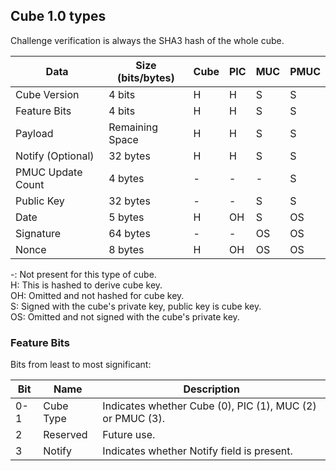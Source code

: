 ## Cube 1.0 types
Challenge verification is always the SHA3 hash of the whole cube.

| Data               | Size (bits/bytes) | Cube | PIC | MUC | PMUC |
|--------------------|-------------------|------|-----|-----|------|
| Cube Version       | 4 bits            | H    | H   | S   | S    |
| Feature Bits       | 4 bits            | H    | H   | S   | S    |
| Payload            | Remaining Space   | H    | H   | S   | S    |
| Notify (Optional)  | 32 bytes          | H    | H   | S   | S    |
| PMUC Update Count  | 4 bytes           | -    | -   | -   | S    |
| Public Key         | 32 bytes          | -    | -   | S   | S    |
| Date               | 5 bytes           | H    | OH  | S   | OS   |
| Signature          | 64 bytes          | -    | -   | OS  | OS   |
| Nonce              | 8 bytes           | H    | OH  | OS  | OS   |

-: Not present for this type of cube.<br>
H: This is hashed to derive cube key.<br>
OH: Omitted and not hashed for cube key.<br>
S: Signed with the cube's private key, public key is cube key.<br>
OS: Omitted and not signed with the cube's private key.

### Feature Bits
Bits from least to most significant:

| Bit | Name      | Description |
|-----|-----------|------------------------------------------------------------|
| 0-1 | Cube Type | Indicates whether Cube (0), PIC (1), MUC (2) or PMUC (3).  |
| 2   | Reserved  | Future use.                                                |
| 3   | Notify    | Indicates whether Notify field is present.                 |
